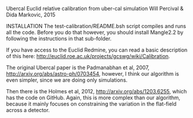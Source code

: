 Ubercal
Euclid relative calibration from uber-cal simulation
Will Percival & Dida Markovic, 2015

INSTALLATION
The test-calibration/README.bsh script compiles and runs all the code.
Before you do that however, you should install Mangle2.2 by following the instructions in that sub-folder.

If you have access to the Euclid Redmine, you can read a basic description of this here: http://euclid.roe.ac.uk/projects/gcswg/wiki/Calibration.

The original Ubercal paper is the Padmanabhan et al, 2007, http://arxiv.org/abs/astro-ph/0703454, however, I think our algorithm is even simpler, since we are doing only simulations.

Then there is the Holmes et al, 2012, http://arxiv.org/abs/1203.6255, which has the code on GitHub. Again, this is more complex than our algorithm, because it mainly focuses on constraining the variation in the flat-field across a detector.
